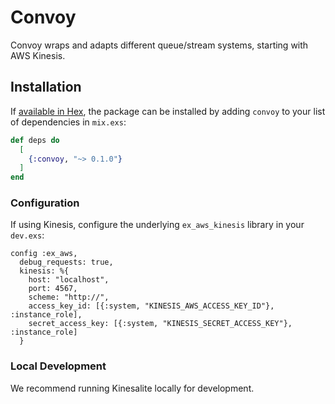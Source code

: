 # Convoy

Convoy wraps and adapts different queue/stream systems, starting with AWS Kinesis.

## Installation

If [available in Hex](https://hex.pm/docs/publish), the package can be installed
by adding `convoy` to your list of dependencies in `mix.exs`:

```elixir
def deps do
  [
    {:convoy, "~> 0.1.0"}
  ]
end
```

### Configuration ###

If using Kinesis, configure the underlying `ex_aws_kinesis` library in your `dev.exs`:

```
config :ex_aws,
  debug_requests: true,
  kinesis: %{
    host: "localhost",
    port: 4567,
    scheme: "http://",
    access_key_id: [{:system, "KINESIS_AWS_ACCESS_KEY_ID"}, :instance_role],
    secret_access_key: [{:system, "KINESIS_SECRET_ACCESS_KEY"}, :instance_role]
  }
```

### Local Development ###

We recommend running Kinesalite locally for development.
